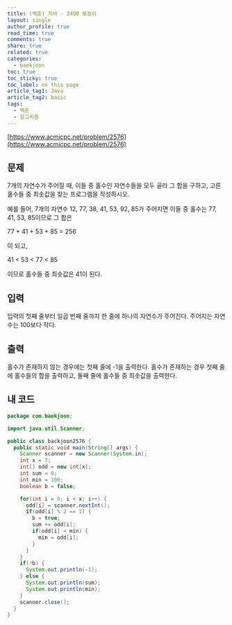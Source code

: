 ```yaml
---
title: (백준) 자바 - 2490 윷놀이
layout: single
author_profile: true
read_time: true
comments: true
share: true
related: true
categories: 
  - baekjoon
toc: true
toc_sticky: true
toc_label: on this page
article_tag1: Java
article_tag2: basic
tags:
  - 백준
  - 알고리즘
---
```


[https://www.acmicpc.net/problem/2576](https://www.acmicpc.net/problem/2576)

## 문제

7개의 자연수가 주어질 때, 이들 중 홀수인 자연수들을 모두 골라 그 합을 구하고, 고른 홀수들 중 최솟값을 찾는 프로그램을 작성하시오.

예를 들어, 7개의 자연수 12, 77, 38, 41, 53, 92, 85가 주어지면 이들 중 홀수는 77, 41, 53, 85이므로 그 합은

77 + 41 + 53 + 85 = 256

이 되고,

41 < 53 < 77 < 85

이므로 홀수들 중 최솟값은 41이 된다.

## 입력

입력의 첫째 줄부터 일곱 번째 줄까지 한 줄에 하나의 자연수가 주어진다. 주어지는 자연수는 100보다 작다.

## 출력

홀수가 존재하지 않는 경우에는 첫째 줄에 -1을 출력한다. 홀수가 존재하는 경우 첫째 줄에 홀수들의 합을 출력하고, 둘째 줄에 홀수들 중 최솟값을 출력한다.



## 내 코드

```java
package com.baekjoon;

import java.util.Scanner;

public class backjoon2576 {
  public static void main(String[] args) {
    Scanner scanner = new Scanner(System.in);
    int x = 7;
    int[] odd = new int[x];
    int sum = 0;
    int min = 100;
    boolean b = false;

    for(int i = 0; i < x; i++) {
      odd[i] = scanner.nextInt();
      if(odd[i] % 2 == 1) {
        b = true;
        sum += odd[i];
        if(odd[i] < min) {
          min = odd[i];
        }
      }
    }
    if(!b) {
      System.out.println(-1);
    } else {
      System.out.println(sum);
      System.out.println(min);
    }
    scanner.close();
  }
}

```

